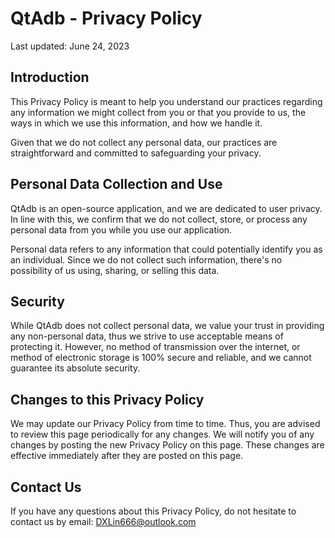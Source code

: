 # QtAdb - Privacy Policy
Last updated: June 24, 2023

## Introduction
This Privacy Policy is meant to help you understand our practices regarding any information we might collect from you or that you provide to us, the ways in which we use this information, and how we handle it.

Given that we do not collect any personal data, our practices are straightforward and committed to safeguarding your privacy.

## Personal Data Collection and Use
QtAdb is an open-source application, and we are dedicated to user privacy. In line with this, we confirm that we do not collect, store, or process any personal data from you while you use our application.

Personal data refers to any information that could potentially identify you as an individual. Since we do not collect such information, there's no possibility of us using, sharing, or selling this data.

## Security
While QtAdb does not collect personal data, we value your trust in providing any non-personal data, thus we strive to use acceptable means of protecting it. However, no method of transmission over the internet, or method of electronic storage is 100% secure and reliable, and we cannot guarantee its absolute security.

## Changes to this Privacy Policy
We may update our Privacy Policy from time to time. Thus, you are advised to review this page periodically for any changes. We will notify you of any changes by posting the new Privacy Policy on this page. These changes are effective immediately after they are posted on this page.

## Contact Us
If you have any questions about this Privacy Policy, do not hesitate to contact us by email: DXLin666@outlook.com
